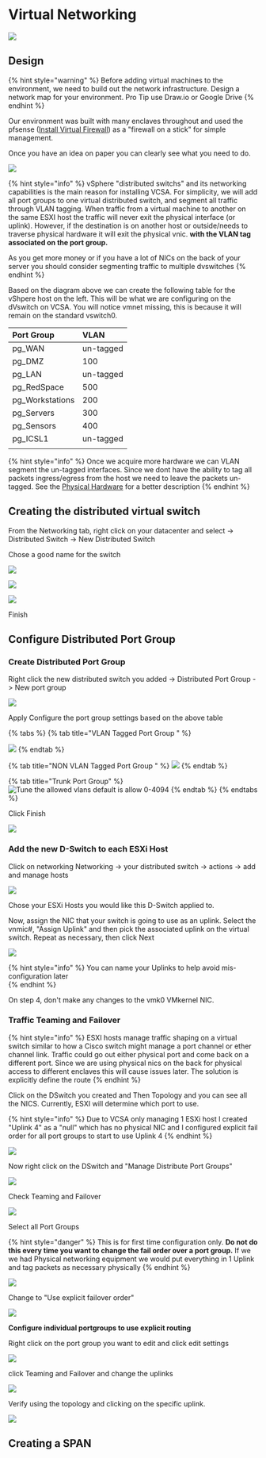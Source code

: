 # Virtual Networking

![](../../.gitbook/assets/image%20%2873%29.png)

## Design

{% hint style="warning" %}
Before adding virtual machines to the environment, we need to build out the network infrastructure. Design a network map for your environment. Pro Tip use Draw.io or Google Drive
{% endhint %}

Our environment was built with many enclaves throughout and used the pfsense \([Install Virtual Firewall](install-virtual-firewall.md)\) as a "firewall on a stick" for simple management. 

Once you have an idea on paper you can clearly see what you need to do. 

![](../../.gitbook/assets/image%20%283%29.png)

{% hint style="info" %}
vSphere "distributed switchs" and its networking capabilities is the main reason  for installing VCSA. For simplicity, we will add all port groups to one virtual distributed switch, and segment all traffic through VLAN tagging. When traffic from a virtual machine to another on the same ESXI host the traffic will never exit the physical interface \(or uplink\). However, if the destination is on another host or outside/needs to traverse physical hardware it will exit the physical vnic.  **with the VLAN tag associated on the port group.**

As you get more money or if you have a lot of NICs on the back of your server you should consider segmenting traffic to multiple dvswitches 
{% endhint %}

Based on the diagram above we can create the following table for the vShpere host on the left. This will be what we are configuring on the dVswitch on VCSA. You will notice vmnet missing, this is because it will remain on the standard vswitch0.

| Port Group | VLAN |
| :--- | :--- |
| pg\_WAN | un-tagged  |
| pg\_DMZ | 100 |
| pg\_LAN | un-tagged |
| pg\_RedSpace | 500 |
| pg\_Workstations | 200 |
| pg\_Servers | 300 |
| pg\_Sensors | 400 |
| pg\_ICSL1 | un-tagged |
|  |  |

{% hint style="info" %}
Once we acquire more hardware we can VLAN segment the un-tagged interfaces. Since we dont have the ability to tag all packets ingress/egress from the host we need to leave the packets un-tagged. See the [Physical Hardware](physical-hardware.md#network-equipment) for a better description
{% endhint %}

## Creating the distributed virtual switch

From the Networking tab, right click on your datacenter and select -&gt; Distributed Switch -&gt; New Distributed Switch

Chose a good name for the switch 

![](../../.gitbook/assets/image%20%2818%29.png)

![](../../.gitbook/assets/image%20%2838%29.png)

![](../../.gitbook/assets/image%20%2871%29.png)

Finish

## Configure Distributed Port Group

### Create Distributed Port Group

Right click the new distributed switch you added -&gt; Distributed Port Group -&gt; New port group

![](../../.gitbook/assets/image%20%2847%29.png)

Apply Configure the port group settings based on the above table

{% tabs %}
{% tab title="VLAN Tagged Port Group " %}


![](../../.gitbook/assets/image%20%2814%29.png)
{% endtab %}

{% tab title="NON VLAN Tagged Port Group " %}
![](../../.gitbook/assets/image%20%285%29.png)
{% endtab %}

{% tab title="Trunk Port Group" %}
![Tune the allowed vlans default is allow 0-4094](../../.gitbook/assets/image%20%2810%29.png)
{% endtab %}
{% endtabs %}

Click Finish

![](../../.gitbook/assets/image%20%2889%29.png)

### Add the new D-Switch to each ESXi Host

Click on networking Networking -&gt; your distributed switch -&gt; actions -&gt; add and manage hosts

![](../../.gitbook/assets/image%20%2836%29.png)

Chose your ESXi Hosts you would like this D-Switch applied to. 

Now, assign the NIC that your switch is going to use as an uplink. Select the vnmic\#, "Assign Uplink" and then pick the associated uplink on the virtual switch. Repeat as necessary, then click Next

![](../../.gitbook/assets/image%20%2811%29.png)

{% hint style="info" %}
You can name your Uplinks to help avoid mis-configuration later  
{% endhint %}

On step 4, don't make any changes to the vmk0 VMkernel NIC. 

### Traffic Teaming and Failover

{% hint style="info" %}
ESXI hosts manage traffic shaping on a virtual switch similar to how a Cisco switch might manage a port channel or ether channel link. Traffic could go out either physical port and come back on a different port. Since we are using physical nics on the back for physical access to different enclaves this will cause issues later. The solution is explicitly define the route 
{% endhint %}

Click on the DSwitch you created and Then Topology and you can see all the NICS. Currently, ESXI will determine which port to use. 

{% hint style="info" %}
Due to VCSA only managing 1 ESXi host I created "Uplink 4" as a "null"  which has no physical NIC and I configured explicit fail order for all port groups to start to use Uplink 4
{% endhint %}

![](../../.gitbook/assets/image%20%2878%29.png)

Now right click on the DSwitch and "Manage Distribute Port Groups"

![](../../.gitbook/assets/image%20%2861%29.png)

Check Teaming and Failover

![](../../.gitbook/assets/image%20%2852%29.png)

Select all Port Groups 

{% hint style="danger" %}
This is for first time configuration only. **Do not do this every time you want to change the fail order over a port group.** If we we had Physical networking equipment we would put everything in 1 Uplink and tag packets as necessary physically 
{% endhint %}

![](../../.gitbook/assets/image%20%2886%29.png)

Change to "Use explicit failover order"

![](../../.gitbook/assets/image%20%2855%29.png)

**Configure individual portgroups to use explicit routing**  

Right click on the port group you want to edit and click edit settings  


![](../../.gitbook/assets/image%20%2857%29.png)

click Teaming and Failover and change the uplinks   


![](../../.gitbook/assets/image%20%2859%29.png)

Verify using the topology and clicking on the specific uplink.   


![](../../.gitbook/assets/image%20%2821%29.png)

## Creating a SPAN 

